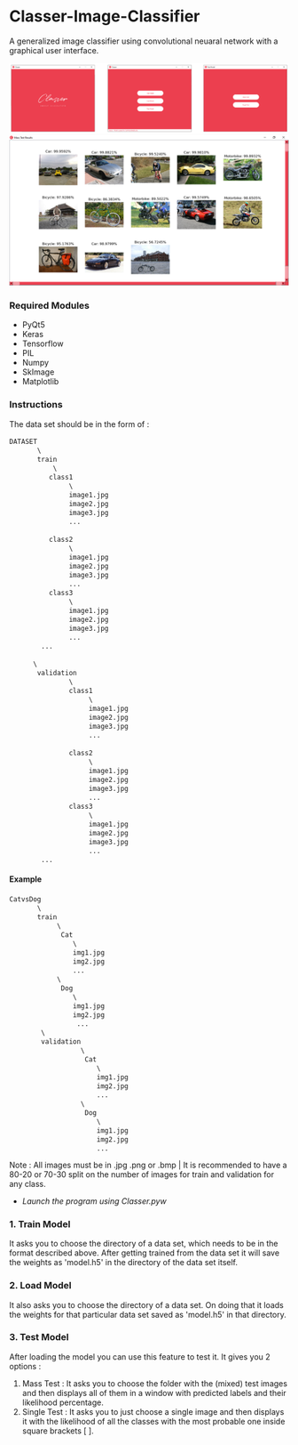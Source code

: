 # Classer-Image-Classifier
A generalized image classifier using convolutional neuaral network with a graphical user interface.





![](Preview/preview1.png)
![](Preview/preview2.PNG)

### Required Modules
* PyQt5
* Keras
* Tensorflow
* PIL
* Numpy
* SkImage
* Matplotlib

### Instructions

The data set should be in the form of :

```
DATASET
       \
       train
           \
          class1
               \
               image1.jpg
               image2.jpg
               image3.jpg
               ...
               
          class2
               \
               image1.jpg
               image2.jpg
               image3.jpg
               ...
          class3
               \
               image1.jpg
               image2.jpg
               image3.jpg
               ...
        ...
          
      \
       validation
               \
               class1
                    \
                    image1.jpg
                    image2.jpg
                    image3.jpg
                    ...

               class2
                    \
                    image1.jpg
                    image2.jpg
                    image3.jpg
                    ...
               class3
                    \
                    image1.jpg
                    image2.jpg
                    image3.jpg
                    ...
        ...
```                
#### Example
```
CatvsDog
       \
       train
            \
             Cat
                \
                img1.jpg
                img2.jpg
                ...
            \
             Dog
                \
                img1.jpg
                img2.jpg
                 ...
        \
        validation
                  \
                   Cat
                      \
                      img1.jpg
                      img2.jpg
                      ...
                  \
                   Dog
                      \
                      img1.jpg
                      img2.jpg
                      ...
```
Note : All images must be in .jpg .png or .bmp | It is recommended to have a 80-20 or 70-30 split on the number of images for train and validation for any class.


* *Launch the program using Classer.pyw*

### 1. Train Model
It asks you to choose the directory of a data set, which needs to be in the format described above. After getting trained from the data set it will save the weights as 'model.h5' in the directory of the data set itself.

### 2. Load Model
It also asks you to choose the directory of a data set. On doing that it loads the weights for that particular data set saved as 'model.h5' in that directory.

### 3. Test Model
After loading the model you can use this feature to test it.
It gives you 2 options :
1. Mass Test : It asks you to choose the folder with the (mixed) test images and then displays all of them in a window with predicted labels and their likelihood percentage.
2. Single Test : It asks you to just choose a single image and then displays it with the likelihood of all the classes with the most probable one inside square brackets [ ].

